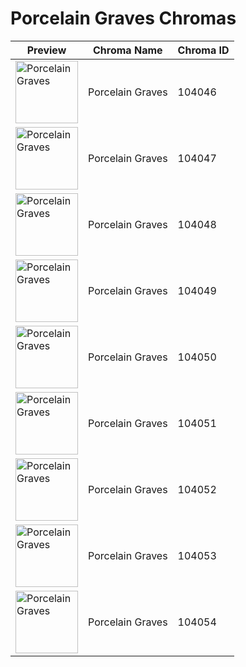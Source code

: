 # Porcelain Graves Chromas

| Preview | Chroma Name | Chroma ID |
|---|---|---|
| <img src='https://raw.communitydragon.org/latest/plugins/rcp-be-lol-game-data/global/default/v1/champion-chroma-images/104/104046.png' alt='Porcelain Graves' width='100'> | Porcelain Graves | 104046 |
| <img src='https://raw.communitydragon.org/latest/plugins/rcp-be-lol-game-data/global/default/v1/champion-chroma-images/104/104047.png' alt='Porcelain Graves' width='100'> | Porcelain Graves | 104047 |
| <img src='https://raw.communitydragon.org/latest/plugins/rcp-be-lol-game-data/global/default/v1/champion-chroma-images/104/104048.png' alt='Porcelain Graves' width='100'> | Porcelain Graves | 104048 |
| <img src='https://raw.communitydragon.org/latest/plugins/rcp-be-lol-game-data/global/default/v1/champion-chroma-images/104/104049.png' alt='Porcelain Graves' width='100'> | Porcelain Graves | 104049 |
| <img src='https://raw.communitydragon.org/latest/plugins/rcp-be-lol-game-data/global/default/v1/champion-chroma-images/104/104050.png' alt='Porcelain Graves' width='100'> | Porcelain Graves | 104050 |
| <img src='https://raw.communitydragon.org/latest/plugins/rcp-be-lol-game-data/global/default/v1/champion-chroma-images/104/104051.png' alt='Porcelain Graves' width='100'> | Porcelain Graves | 104051 |
| <img src='https://raw.communitydragon.org/latest/plugins/rcp-be-lol-game-data/global/default/v1/champion-chroma-images/104/104052.png' alt='Porcelain Graves' width='100'> | Porcelain Graves | 104052 |
| <img src='https://raw.communitydragon.org/latest/plugins/rcp-be-lol-game-data/global/default/v1/champion-chroma-images/104/104053.png' alt='Porcelain Graves' width='100'> | Porcelain Graves | 104053 |
| <img src='https://raw.communitydragon.org/latest/plugins/rcp-be-lol-game-data/global/default/v1/champion-chroma-images/104/104054.png' alt='Porcelain Graves' width='100'> | Porcelain Graves | 104054 |
